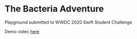 # The Bacteria Adventure
Playground submitted to WWDC 2020 Swift Student Challenge

Demo video [here](https://youtu.be/odCptJ5_-_E)
